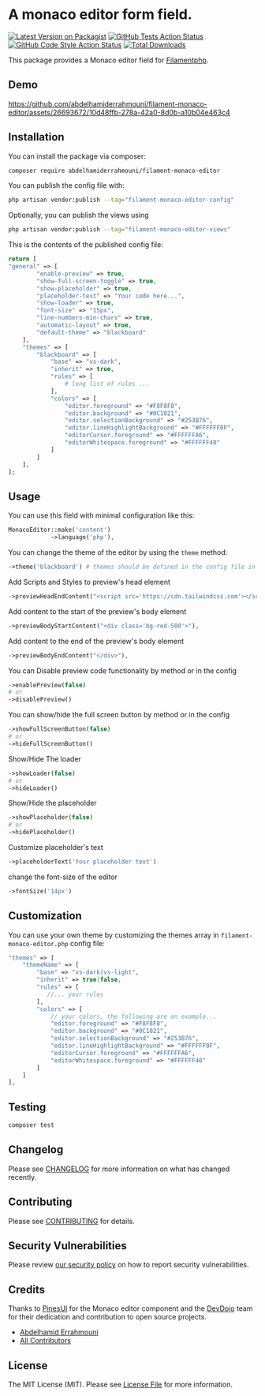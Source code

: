 # A monaco editor form field.

[![Latest Version on Packagist](https://img.shields.io/packagist/v/abdelhamiderrahmouni/filament-monaco-editor.svg?style=flat-square)](https://packagist.org/packages/abdelhamiderrahmouni/filament-monaco-editor)
[![GitHub Tests Action Status](https://img.shields.io/github/actions/workflow/status/abdelhamiderrahmouni/filament-monaco-editor/run-tests.yml?branch=main&label=tests&style=flat-square)](https://github.com/abdelhamiderrahmouni/filament-monaco-editor/actions?query=workflow%3Arun-tests+branch%3Amain)
[![GitHub Code Style Action Status](https://img.shields.io/github/actions/workflow/status/abdelhamiderrahmouni/filament-monaco-editor/fix-php-code-styling.yml?branch=main&label=code%20style&style=flat-square)](https://github.com/abdelhamiderrahmouni/filament-monaco-editor/actions?query=workflow%3A"Fix+PHP+code+styling"+branch%3Amain)
[![Total Downloads](https://img.shields.io/packagist/dt/abdelhamiderrahmouni/filament-monaco-editor.svg?style=flat-square)](https://packagist.org/packages/abdelhamiderrahmouni/filament-monaco-editor)



This package provides a Monaco editor field for [Filamentphp](https://filamentphp.com/).

## Demo

https://github.com/abdelhamiderrahmouni/filament-monaco-editor/assets/26693672/10d48ffb-278a-42a0-8d0b-a10b04e463c4



## Installation

You can install the package via composer:

```bash
composer require abdelhamiderrahmouni/filament-monaco-editor
```

You can publish the config file with:

```bash
php artisan vendor:publish --tag="filament-monaco-editor-config"
```

Optionally, you can publish the views using

```bash
php artisan vendor:publish --tag="filament-monaco-editor-views"
```

This is the contents of the published config file:

```php
return [
"general" => [
        "enable-preview" => true,
        "show-full-screen-toggle" => true,
        "show-placeholder" => true,
        "placeholder-text" => "Your code here...",
        "show-loader" => true,
        "font-size" => "15px",
        "line-numbers-min-chars" => true,
        "automatic-layout" => true,
        "default-theme" => "blackboard"
    ],
    "themes" => [
        "blackboard" => [
            "base" => "vs-dark",
            "inherit" => true,
            "rules" => [
                # long list of rules ... 
            ],
            "colors" => [
                "editor.foreground" => "#F8F8F8",
                "editor.background" => "#0C1021",
                "editor.selectionBackground" => "#253B76",
                "editor.lineHighlightBackground" => "#FFFFFF0F",
                "editorCursor.foreground" => "#FFFFFFA6",
                "editorWhitespace.foreground" => "#FFFFFF40"
            ]
        ]
    ],
];
```

## Usage

You can use this field with minimal configuration like this:
```php
MonacoEditor::make('content')
            ->language('php'),
```

You can change the theme of the editor by using the `theme` method:
```php
->theme('blackboard') # themes should be defined in the config file in the themes array 
```

Add Scripts and Styles to preview's head element
```php
->previewHeadEndContent("<script src='https://cdn.tailwindcss.com'></script><script defer src='https://cdn.jsdelivr.net/npm/alpinejs@3.x.x/dist/cdn.min.js'></script>"),
```
Add content to the start of the preview's body element
```php
->previewBodyStartContent("<div class='bg-red-500'>"),
```

Add content to the end of the preview's body element
```php
->previewBodyEndContent("</div>"),
```

You can Disable preview code functionality by method or in the config
```php 
->enablePreview(false)
# or
->disablePreview()
```

You can show/hide the full screen button by method or in the config
```php
->showFullScreenButton(false)
# or
->hideFullScreenButton()
```

Show/Hide The loader
```php
->showLoader(false)
# or
->hideLoader()
```

Show/Hide the placeholder
```php
->showPlaceholder(false)
# or
->hidePlaceholder()
```

Customize placeholder's text
```php
->placeholderText('Your placeholder text')
```
change the font-size of the editor
```php
->fontSize('14px')
```

## Customization
You can use your own theme by customizing the themes array in `filament-monaco-editor.php` config file:
```php
"themes" => [
    "themeName" => [
        "base" => "vs-dark|vs-light",
        "inherit" => true|false,
        "rules" => [
           //... your rules
        ],
        "colors" => [
            // your colors, the following are an example...
            "editor.foreground" => "#F8F8F8",
            "editor.background" => "#0C1021",
            "editor.selectionBackground" => "#253B76",
            "editor.lineHighlightBackground" => "#FFFFFF0F",
            "editorCursor.foreground" => "#FFFFFFA6",
            "editorWhitespace.foreground" => "#FFFFFF40"
        ]
    ]
],
```

## Testing

```bash
composer test
```

## Changelog

Please see [CHANGELOG](CHANGELOG.md) for more information on what has changed recently.

## Contributing

Please see [CONTRIBUTING](.github/CONTRIBUTING.md) for details.

## Security Vulnerabilities

Please review [our security policy](../../security/policy) on how to report security vulnerabilities.

## Credits
Thanks to [PinesUI](https://devdojo.com/pines/docs/monaco-editor) for the Monaco editor component 
and the [DevDojo](https://devdojo.com/) team for their dedication and contribution to open source projects.

- [Abdelhamid Errahmouni](https://github.com/abdelhamiderrahmouni)
- [All Contributors](../../contributors)

## License

The MIT License (MIT). Please see [License File](LICENSE.md) for more information.
